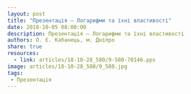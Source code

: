 ```yaml
---
layout: post
title: "Презентація — Логарифми та їхні властивості"
date: 2018-10-05 08:00:00
description: Презентація — Логарифми та їхні властивості
authors: О. Є. Кабанець, м. Дніпро
share: true
resources:
  - link: articles/18-10-28_580/9-580-70146.pps
image: articles/18-10-28_580/9_580.jpg
tags:
 - Презентація
---
```

